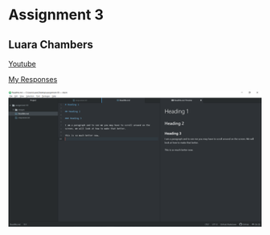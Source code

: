 # Assignment 3

## Luara Chambers



[Youtube](https://www.youtube.com/)

[My Responses](./responses.txt)

![Screenshot](./images/assignment03editor.PNG)
